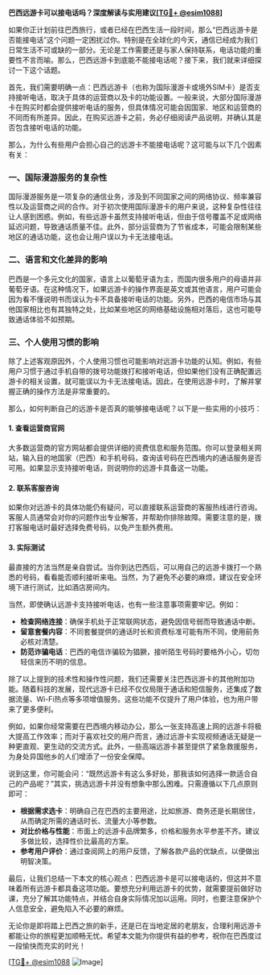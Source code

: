**巴西远游卡可以接电话吗？深度解读与实用建议[[TG💪+ @esim1088](https://t.me/s/esim1088)]**

如果你正计划前往巴西旅行，或者已经在巴西生活一段时间，那么“巴西远游卡是否能接电话”这个问题一定困扰过你。特别是在全球化的今天，通信已经成为我们日常生活不可或缺的一部分。无论是工作需要还是与家人保持联系，电话功能的重要性不言而喻。那么，巴西远游卡到底能不能接电话呢？接下来，我们就来详细探讨一下这个话题。

首先，我们需要明确一点：巴西远游卡（也称为国际漫游卡或境外SIM卡）是否支持接听电话，取决于具体的运营商以及卡的功能设置。一般来说，大部分国际漫游卡在购买时都会提供接听电话的服务，但具体情况可能会因国家、地区和运营商的不同而有所差异。因此，在购买远游卡之前，务必仔细阅读产品说明，并确认其是否包含接听电话的功能。

那么，为什么有些用户会担心自己的远游卡不能接电话呢？这可能与以下几个因素有关：

### **一、国际漫游服务的复杂性**
国际漫游服务是一项复杂的通信业务，涉及到不同国家之间的网络协议、频率兼容性以及运营商之间的合作。对于初次使用国际漫游卡的用户来说，这种复杂性往往让人感到困惑。例如，有些远游卡虽然支持接听电话，但由于信号覆盖不足或网络延迟问题，导致通话质量不佳。此外，部分运营商为了节省成本，可能会限制某些地区的通话功能，这也会让用户误以为卡无法接电话。

### **二、语言和文化差异的影响**
巴西是一个多元文化的国家，语言上以葡萄牙语为主，而国内很多用户的母语并非葡萄牙语。在这种情况下，如果远游卡的操作界面是英文或其他语言，用户可能会因为看不懂说明书而误认为卡不具备接听电话的功能。另外，巴西的电信市场与其他国家相比也有其独特之处，比如某些地区的网络基础设施相对落后，这也可能导致通话体验不如预期。

### **三、个人使用习惯的影响**
除了上述客观原因外，个人使用习惯也可能影响对远游卡功能的认知。例如，有些用户习惯于通过手机自带的拨号功能拨打和接听电话，但如果他们没有正确配置远游卡的相关设置，就可能误以为卡无法接电话。因此，在使用远游卡时，了解并掌握正确的操作方法是非常重要的。

那么，如何判断自己的远游卡是否真的能够接电话呢？以下是一些实用的小技巧：

#### **1. 查看运营商官网**
大多数运营商的官方网站都会提供详细的资费信息和服务范围。你可以登录相关网站，输入目的地国家（巴西）和手机号码，查询该号码在巴西境内的通话服务是否可用。如果显示支持接听电话，则说明你的远游卡具备这一功能。

#### **2. 联系客服咨询**
如果你对远游卡的具体功能仍有疑问，可以直接联系运营商的客服热线进行咨询。客服人员通常会对你的问题作出专业解答，并帮助你排除故障。需要注意的是，拨打客服电话时最好选择免费号码，以免产生额外费用。

#### **3. 实际测试**
最直接的方法当然是亲自尝试。当你到达巴西后，可以用自己的远游卡拨打一个熟悉的号码，看看能否顺利接听来电。当然，为了避免不必要的麻烦，建议在安全环境下进行测试，比如酒店房间内。

当然，即使确认远游卡支持接听电话，也有一些注意事项需要牢记。例如：

- **检查网络连接**：确保手机处于正常联网状态，避免因信号弱而导致通话中断。
- **留意套餐内容**：不同套餐提供的通话时长和资费标准可能有所不同，使用前务必核对清楚。
- **防范诈骗电话**：巴西的电信诈骗较为猖獗，接听陌生号码时要格外小心，切勿轻信来历不明的信息。

除了以上提到的技术性和操作性问题，我们还需要关注巴西远游卡的其他附加功能。随着科技的发展，现代远游卡已经不仅仅局限于通话和短信服务，还集成了数据流量、Wi-Fi热点等多项增值服务。这些功能不仅提升了用户体验，也为用户带来了更多便利。

例如，如果你经常需要在巴西境内移动办公，那么一张支持高速上网的远游卡将极大提高工作效率；而对于喜欢社交的用户而言，通过远游卡实现视频通话无疑是一种更直观、更生动的交流方式。此外，一些高端远游卡甚至提供了紧急救援服务，为身处异国他乡的人们增添了一份安全保障。

说到这里，你可能会问：“既然远游卡有这么多好处，那我该如何选择一款适合自己的产品呢？”其实，挑选远游卡并没有想象中那么困难。只需遵循以下几点原则即可：

- **根据需求选卡**：明确自己在巴西的主要用途，比如旅游、商务还是长期居住，从而确定所需的通话时长、流量大小等参数。
- **对比价格与性能**：市面上的远游卡品牌繁多，价格和服务水平参差不齐。建议多做比较，选择性价比最高的方案。
- **参考用户评价**：通过查阅网上的用户反馈，了解各款产品的优缺点，以便做出明智决策。

最后，让我们总结一下本文的核心观点：巴西远游卡是可以接电话的，但这并不意味着所有远游卡都具备这项功能。要想充分利用远游卡的优势，就需要提前做好功课，充分了解其功能特点，并结合自身实际情况加以运用。同时，也要注意保护个人信息安全，避免陷入不必要的麻烦。

无论你是即将踏上巴西之旅的新手，还是已在当地定居的老朋友，合理利用远游卡都能让你的旅程更加顺畅无忧。希望本文能为你提供有益的参考，祝你在巴西度过一段愉快而充实的时光！

[[TG💪+ @esim1088](https://t.me/s/esim1088) ![Image](https://i.postimg.cc/4NQfJmqS/Snipaste-2025-05-13-00-14-12.png)]